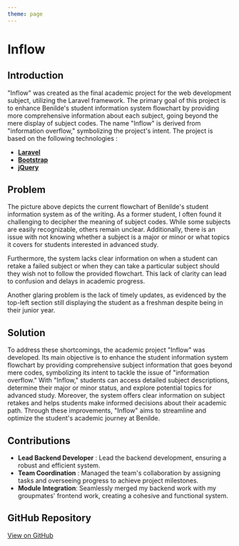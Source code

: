 ```yaml
---
theme: page
---
```


<script setup>
  import Inflow from './Inflow.vue'
</script>

# Inflow

## Introduction

"Inflow" was created as the final academic project for the web development subject, utilizing the Laravel framework. The primary goal of this project is to enhance Benilde's student information system flowchart by providing more comprehensive information about each subject, going beyond the mere display of subject codes. The name "Inflow" is derived from "information overflow," symbolizing the project's intent. The project is based on the following technologies :

- [**Laravel**](https://laravel.com/)
- [**Bootstrap**](https://getbootstrap.com/)
- [**jQuery**](https://jquery.com/)

## Problem

<Inflow :images="{
		largeURL:
			'../assets/img/flowchart.png',
		thumbnailURL:
			'../assets/img/flowchart.png',
		width: 3000,
		height: 2000,
		alt: 'Inflow'
	}" 
/>

The picture above depicts the current flowchart of Benilde's student information system as of the writing. As a former student, I often found it challenging to decipher the meaning of subject codes. While some subjects are easily recognizable, others remain unclear. Additionally, there is an issue with not knowing whether a subject is a major or minor or what topics it covers for students interested in advanced study.

Furthermore, the system lacks clear information on when a student can retake a failed subject or when they can take a particular subject should they wish not to follow the provided flowchart. This lack of clarity can lead to confusion and delays in academic progress.

Another glaring problem is the lack of timely updates, as evidenced by the top-left section still displaying the student as a freshman despite being in their junior year.
## Solution

To address these shortcomings, the academic project "Inflow" was developed. Its main objective is to enhance the student information system flowchart by providing comprehensive subject information that goes beyond mere codes, symbolizing its intent to tackle the issue of "information overflow." With "Inflow," students can access detailed subject descriptions, determine their major or minor status, and explore potential topics for advanced study. Moreover, the system offers clear information on subject retakes and helps students make informed decisions about their academic path. Through these improvements, "Inflow" aims to streamline and optimize the student's academic journey at Benilde.

<Inflow :images="{
		largeURL:
			'../assets/img/inflow-sample.png',
		thumbnailURL:
			'../assets/img/inflow-sample.png',
		width: 4000,
		height: 2000,
	}" 
/>

## Contributions

- **Lead Backend Developer** : Lead the backend development, ensuring a robust and efficient system.
- **Team Coordination** : Managed the team's collaboration by assigning tasks and overseeing progress to achieve project milestones.
- **Module Integration**: Seamlessly merged my backend work with my groupmates' frontend work, creating a cohesive and functional system.

## GitHub Repository

[View on GitHub](https://github.com/simonpangan/BenildeProjects/tree/master/inflow-project)